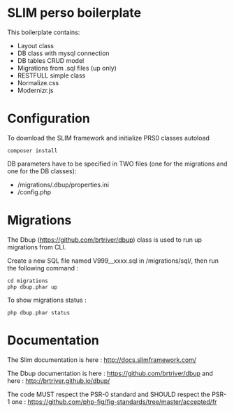 # SLIM perso boilerplate

This boilerplate contains:

* Layout class
* DB class with mysql connection
* DB tables CRUD model
* Migrations from .sql files (up only)
* RESTFULL simple class
* Normalize.css
* Modernizr.js

# Configuration

To download the SLIM framework and initialize PRS0 classes autoload

    composer install

DB parameters have to be specified in TWO files (one for the migrations and one for the DB classes):

* /migrations/.dbup/properties.ini
* /config.php

# Migrations

The Dbup (https://github.com/brtriver/dbup) class is used to run up migrations from CLI.

Create a new SQL file named V999__xxxx.sql in /migrations/sql/, then run the following command :

    cd migrations
    php dbup.phar up

To show migrations status :

    php dbup.phar status

# Documentation

The Slim documentation is here : http://docs.slimframework.com/

The Dbup documentation is here : https://github.com/brtriver/dbup and here : http://brtriver.github.io/dbup/

The code MUST respect the PSR-0 standard and SHOULD respect the PSR-1 one : https://github.com/php-fig/fig-standards/tree/master/accepted/fr
